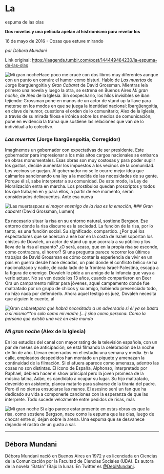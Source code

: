 # La
espuma de las olas

**Dos novelas y una película apelan al histrionismo para revelar los**

16 de mayo de 2016 - Cosas que estuve mirando

_por Débora Mundani_

Link original: https://laagenda.tumblr.com/post/144449484230/la-espuma-de-las-olas

![Mi gran noche](https://64.media.tumblr.com/5c09460692aacf6c52d8e1a72756ffe6/tumblr_inline_pjzwrazXvF1t6q87u_500.jpg)Hace
poco me crucé con dos libros muy diferentes aunque con un punto en
común: el humor como bisturí. Hablo de *Las
muertas* de Jorge Ibargüengoitia y *Gran
Cabaret* de David Grossman. Mientras leía
primero una novela y luego la otra, se estrena en Buenos Aires *Mi
gran noche*, de Alex de la Iglesia. Sin
sospecharlo, los hilos invisibles se iban tejiendo: Grossman pone en
manos de un actor de stand up la llave para meterse en los modos en
que se juega la identidad nacional; Ibargüengoitia, en clave de
humor, cuestiona el orden de lo comunitario; Alex de la Iglesia, a
través de su mirada filosa e irónica sobre los medios de
comunicación, pone en evidencia la trama que sostiene las relaciones
que van de lo individual a lo colectivo.

### *Las muertas*  (Jorge Ibargüengoitia, Corregidor)

  

Imaginemos
un gobernador con expectativas de ser presidente. Este gobernador
para impresionar a los más altos cargos nacionales se embarca en
obras monumentales. Esas obras son muy costosas y para poder suplir
los gastos, decide aumentar los impuestos a los vecinos de la
comunidad. Los vecinos se quejan. Al gobernador no se le ocurre mejor
idea que calmarlos sancionando una ley a la medida de las necesidades
de su gente. Porque él sí, sabe interpretar a su comunidad. De este
modo, la Ley de Moralización entra en marcha. Los prostíbulos
quedan proscriptos y todos los que trabajen en y para ellos, a partir
de ese momento, serán considerados delincuentes. Ante esa nueva


![Las muertas](https://64.media.tumblr.com/c8b39cb442091388798b70f1c668ae32/tumblr_inline_pjzwrbQ5PD1t6q87u_250.jpg)*pues el mayor enemigo de
la risa es la emoción,* ### *Gran cabaret*  (David Grossman, Lumen)

  
Es
necesario situar la risa en su entorno natural, sostiene Bergson. Ese
entorno donde la risa discurre es la sociedad. La función de la
risa, por lo tanto, es una función social. Su significado,
compartido. ¿Por qué los espectadores que se acercan a ese bar en
la costa de Israel soportan los chistes de Dovaleh, un actor de stand
up que acorrala a su público y los lleva de la risa al espanto? ¿O
será, acaso, que en la propia risa se esconde, como contracara, el
horror? Si una pregunta parece recorrer los últimos trabajos de
David Grossman es cómo contar la experiencia de vivir en un país en
guerra desde hace décadas, un país donde el conflicto bélico se ha
nacionalizado y nadie, de cada lado de la frontera Israel-Palestina,
escapa a la figura de enemigo. Dovaleh le pide a un amigo de la
infancia que vaya a verlo actuar. No se ven desde los 13 años,
cuando compartieron en Beer Ora un campamento militar para jóvenes,
aquel campamento donde fue maltratado por un grupo de chicos y su
amigo, habiendo presenciado todo, no hizo nada por defenderlo. Ahora
aquel testigo es juez, Dovaleh necesita que alguien le cuente, al


![Gran cabaret](https://64.media.tumblr.com/af34554cc12fe5a8f98dfb0e6d9b4b75/tumblr_inline_pjzwrcKpVQ1t6q87u_250.jpg)*para qué habrá necesitado a un
adversario si él ya se basta a sí mismo**no
solo como mi madre […] sino como persona. Como la persona que
existió una vez en este mundo*  


### *Mi gran noche*  (Alex de la Iglesia)

  
En
los estudios del canal con mayor rating de la televisión española,
con un par de meses de anticipación, se está filmando la
celebración de la noche de fin de año. Llevan encerrados en el
estudio una semana y media. En la calle, empleados despedidos han
montado un piquete y amenazan la continuidad de la filmación. Si el
afuera aparece como amenaza, adentro las cosas no son distintas. El
ícono de España, Alphonso, interpretado por Raphael, debiera hacer
el show principal pero la joven promesa de la música latina, Adán,
es candidato a ocupar su lugar. Su hijo maltratado, devenido en
asistente, planea matarlo para salvarse de la tiranía del padre.
Pero él no piensa ensuciarse las manos. El asesino será un fan que
ha dedicado su vida a componerle canciones con la esperanza de que
las interprete. Todo sucede velozmente entre pedidos de risas, más


![Mi gran noche](https://64.media.tumblr.com/5c09460692aacf6c52d8e1a72756ffe6/tumblr_inline_pjzwrazXvF1t6q87u_250.jpg)
Si algo parece estar presente en estas obras es que la
risa, como sostiene Bergson, nace como la espuma que las olas, luego
de chocar entre sí, dejan sobre la arena. Una espuma que se
desvanece dejando el rastro de un gusto a sal. 




---

 Débora Mundani
---------------

 Débora Mundani nació en Buenos Aires en 1972 y es licenciada en Ciencias de la Comunicación por la Facultad de Ciencias Sociales (UBA). Es autora de la novela “Batán” (Bajo la luna). En Twitter es [@DebiMundani](https://twitter.com/DebiMundani). 


